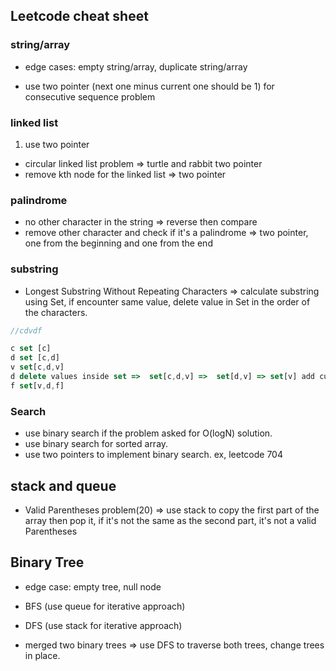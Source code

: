 ## Leetcode cheat sheet

### string/array

- edge cases: empty string/array, duplicate string/array

- use two pointer (next one minus current one should be 1) for consecutive sequence problem

### linked list

1. use two pointer

- circular linked list problem => turtle and rabbit two pointer
- remove kth node for the linked list => two pointer

### palindrome

- no other character in the string => reverse then compare
- remove other character and check if it's a palindrome => two pointer, one from the beginning and one from the end

### substring

- Longest Substring Without Repeating Characters => calculate substring using Set, if encounter same value, delete value in Set in the order of the characters.

```js
//cdvdf

c set [c]
d set [c,d]
v set[c,d,v]
d delete values inside set =>  set[c,d,v] =>  set[d,v] => set[v] add current character back => [v,d]
f set[v,d,f]
```

### Search

- use binary search if the problem asked for O(logN) solution.
- use binary search for sorted array.
- use two pointers to implement binary search. ex, leetcode 704

## stack and queue

- Valid Parentheses problem(20) => use stack to copy the first part of the array then pop it, if it's not the same as the second part, it's not a valid Parentheses

## Binary Tree

- edge case: empty tree, null node

- BFS (use queue for iterative approach)
- DFS (use stack for iterative approach)

- merged two binary trees => use DFS to traverse both trees, change trees in place.
